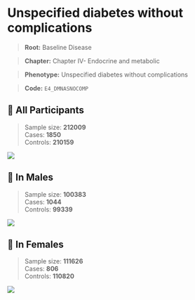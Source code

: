 # Unspecified diabetes without complications

> **Root:** Baseline Disease  

> **Chapter:** Chapter IV- Endocrine and metabolic  

> **Phenotype:** Unspecified diabetes without complications  

> **Code:** `E4_DMNASNOCOMP`

## 🧪 All Participants  
> Sample size: **212009**  
> Cases: **1850**  
> Controls: **210159**
<img src="/Disease/Figures/ALL/Incidence/E4_DMNASNOCOMP.png"/>
<CsvTable src="/public/Disease/Data/ALL/Incidence/COX_E4_DMNASNOCOMP.csv" label="🔍 View full results" />

## 👨 In Males  
> Sample size: **100383**  
> Cases: **1044**  
> Controls: **99339**
<img src="/Disease/Figures/Male/Incidence/E4_DMNASNOCOMP.png"/>
<CsvTable src="/public/Disease/Data/Male/Incidence/COX_E4_DMNASNOCOMP.csv" label="🔍 View full results" />

## 👩 In Females  
> Sample size: **111626**  
> Cases: **806**  
> Controls: **110820**
<img src="/Disease/Figures/Female/Incidence/E4_DMNASNOCOMP.png"/>
<CsvTable src="/public/Disease/Data/Female/Incidence/COX_E4_DMNASNOCOMP.csv" label="🔍 View full results" />
